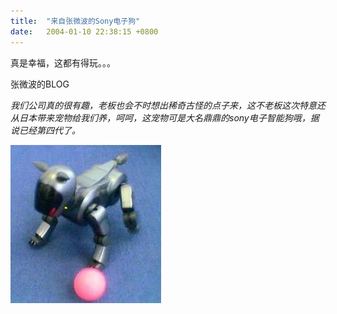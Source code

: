 ```yaml
---
title:  "来自张微波的Sony电子狗"
date:   2004-01-10 22:38:15 +0800
---
```


真是幸福，这都有得玩。。。  

张微波的BLOG 

_我们公司真的很有趣，老板也会不时想出稀奇古怪的点子来，这不老板这次特意还从日本带来宠物给我们养，呵呵，这宠物可是大名鼎鼎的sony电子智能狗哦，据说已经第四代了。_  

![](/images/2011/digital/sonydog.jpg)  

